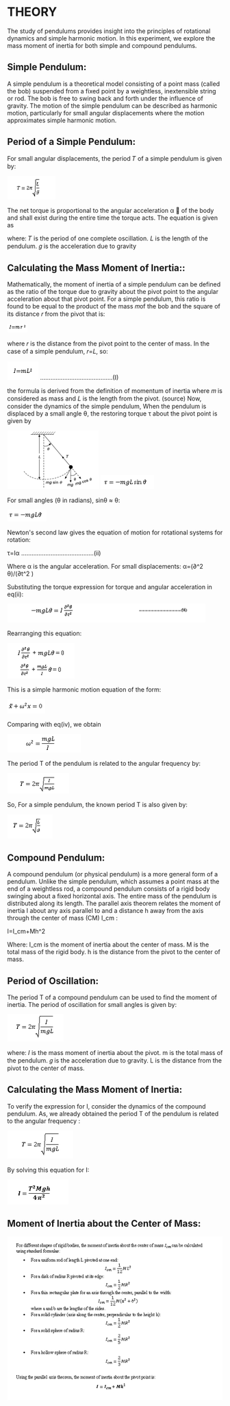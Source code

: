 # THEORY

The study of pendulums provides insight into the principles of rotational dynamics and simple harmonic motion. In this experiment, we explore the mass moment of inertia for both simple and compound pendulums.

## Simple Pendulum:

A simple pendulum is a theoretical model consisting of a point mass (called the bob) suspended from a fixed point by a weightless, inextensible string or rod. The bob is free to swing back and forth under the influence of gravity. The motion of the simple pendulum can be described as harmonic motion, particularly for small angular displacements where the motion approximates simple harmonic motion.


## Period of a Simple Pendulum:

For small angular displacements, the period 𝑇 of a simple pendulum is given by:


<img align="centre"  src="images/Theory_1.png">


The net torque is proportional to the angular acceleration α ⃗ of the body and shall exist during the entire time the torque acts. The equation is given as


where:
𝑇 is the period of one complete oscillation.
𝐿 is the length of the pendulum.
𝑔 is the acceleration due to gravity 

## Calculating the Mass Moment of Inertia::


Mathematically, the moment of inertia of a simple pendulum can be defined as the ratio of the torque due to gravity about the pivot point to the angular acceleration about that pivot point. For a simple pendulum, this ratio is found to be equal to the product of the mass 𝑚of the bob and the square of its distance 𝑟 from the pivot that is: 


<img align="centre"  src="images/Theory_2.png">


where 𝑟 is the distance from the pivot point to the center of mass. In the case of a simple pendulum, 𝑟=𝐿, so:


<img align="centre"  src="images/Theory_3.png">                                                ……………………………………(I)


the formula is derived from the definition of momentum of inertia where 𝑚 is considered as mass and 𝐿 is the length from the pivot. (source)
Now, consider the dynamics of the simple pendulum,
When the pendulum is displaced by a small angle θ, the restoring torque τ about the pivot point is given by

<img align="centre"  src="images/Theory_4.png">

<img align="centre"  src="images/Theory_5.png">

For small angles (θ in radians), sinθ ≈ θ:

<img align="centre"  src="images/Theory_6.png">

Newton's second law gives the equation of motion for rotational systems for rotation: 

  τ=Iα                                                     ……………………………………(ii)

Where α is the angular acceleration. For small displacements:
  α=(∂^2 θ)/(∂t^2 ) 
  
Substituting the torque expression for torque and angular acceleration in eq(ii):

<img align="centre"  src="images/Theory_7.png">

Rearranging this equation:

<img align="centre"  src="images/Theory_8.png">

This is a simple harmonic motion equation of the form:

<img align="centre"  src="images/Theory_9.png">

Comparing with eq(iv), we obtain 

<img align="centre"  src="images/Theory_10.png">

The period T of the pendulum is related to the angular frequency by:

<img align="centre"  src="images/Theory_11.png">

So, For a simple pendulum, the known period T is also given by:

<img align="centre"  src="images/Theory_12.png">

## Compound Pendulum:

A compound pendulum (or physical pendulum) is a more general form of a pendulum. Unlike the simple pendulum, which assumes a point mass at the end of a weightless rod, a compound pendulum consists of a rigid body swinging about a fixed horizontal axis. The entire mass of the pendulum is distributed along its length.
The parallel axis theorem relates the moment of inertia I about any axis parallel to and a distance h away from the axis through the center of mass (CM) I_cm :

I=I_cm+Mh^2

Where:
I_cm is the moment of inertia about the center of mass.
M is the total mass of the rigid body.
h is the distance from the pivot to the center of mass.

## Period of Oscillation:

The period T of a compound pendulum can be used to find the moment of inertia. The period of oscillation for small angles is given by:

<img align="centre"  src="images/Theory_13.png">

 where:
𝐼 is the mass moment of inertia about the pivot.
m is the total mass of the pendulum.
𝑔 is the acceleration due to gravity.
L is the distance from the pivot to the center of mass.

## Calculating the Mass Moment of Inertia:

To verify the expression for I, consider the dynamics of the compound pendulum.
As, we already obtained the period T of the pendulum is related to the angular frequency :

<img align="centre"  src="images/Theory_14.png">

By solving this equation for I:

<img align="centre"  src="images/Theory_15.png">

## Moment of Inertia about the Center of Mass:

<img align="centre"  src="images/Theory_16.png">



  
  
